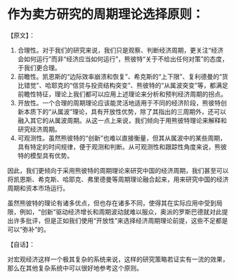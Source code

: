 # 作为卖方研究的周期理论选择原则：  

【原文】：  

1. 合理性。对于我们的研究来说，我们只是观察、判断经济周期，更关注“经济会如何运行”而非“经济应当如何运行”，熊彼特“关于不给出任何对策”的态度，于我们更合理。
2. 前瞻性。凯恩斯的“边际效率崩溃和恢复”、希克斯的“上下限”、复利德曼的“货比错觉”、哈耶克的“信贷与投资结构突变”、熊彼特的“从属波突变”等，都满足前瞻性特征，理论上我们都可以应用上述理论来分析和预判经济周期的拐点。
3. 开放性。一个合理的周期理论应该能灵活地适用于不同的经济阶段，熊彼特创新本质下的“从属波”理论，具有开放性优势，除了其指出的三周期外，还可以融入其它的从属波周期。从这一点上来说，我们倾向于用熊彼特理论来解释和研究经济周期。
4. 可观测性。虽然熊彼特的“创新”也难以直接衡量，但其从属波中的某些周期，具有特定的时间规律，便于观测和判断。从可观测性和跟踪性角度来说，熊彼特的模型具有优势。  

因此，我们更倾向于采用熊彼特的周期理论来研究中国的经济周期，我们甚至可以将凯恩斯、希克斯、哈耶克、弗里德曼等周期理论融合起来，用来研究中国的经济周期和资本市场运行。  


虽然熊彼特的理论有诸多优点，但也存在诸多不同，使得其在实际应用中受到局限，例如，“创新”驱动经济增长和周期波动就难以服众，奥派的罗斯巴德就对此提出许多批评，但是正如我们使用“开放性”来选择经济周期理论前提，这些不足都是可以“弥补”的。

【自话】：

对宏观经济这样一个极其复杂的系统来说，这样的研究策略若证实有一流的效果，那么在其他复杂系统中可以很好地参考这个原则。

